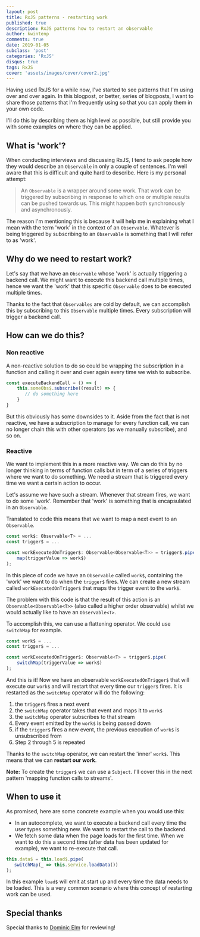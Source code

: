 ```yaml
---
layout: post
title: RxJS patterns - restarting work
published: true
description: RxJS patterns how to restart an observable
author: kwintenp
comments: true
date: 2019-01-05
subclass: 'post'
categories: 'RxJS'
disqus: true
tags: RxJS
cover: 'assets/images/cover/cover2.jpg'
---
```


Having used RxJS for a while now, I've started to see patterns that I'm using over and over again. In this blogpost, or better, series of blogposts, I want to share those patterns that I'm frequently using so that you can apply them in your own code.

I'll do this by describing them as high level as possible, but still provide you with some examples on where they can be applied.

## What is 'work'?

When conducting interviews and discussing RxJS, I tend to ask people how they would describe an `Observable` in only a couple of sentences. I'm well aware that this is difficult and quite hard to describe. Here is my personal attempt:

> An `Observable` is a wrapper around some work. That work can be triggered by subscribing in response to which one or multiple results can be pushed towards us. This might happen both synchronously and asynchronously. 

The reason I'm mentioning this is because it will help me in explaining what I mean with the term 'work' in the context of an `Observable`. Whatever is being triggered by subscribing to an `Observable` is something that I will refer to as 'work'.

## Why do we need to restart work?

Let's say that we have an `Observable` whose 'work' is actually triggering a backend call. We might want to execute this backend call multiple times, hence we want the 'work' that this specific `Observable` does to be executed multiple times.

Thanks to the fact that `Observables` are cold by default, we can accomplish this by subscribing to this `Observable` multiple times. Every subscription will trigger a backend call.

## How can we do this?

### Non reactive

A non-reactive solution to do so could be wrapping the subscription in a function and calling it over and over again every time we wish to subscribe.

```typescript
const executeBackendCall = () => {
	this.someObs$.subscribe((result) => {
	   // do something here
	}
}
```

But this obviously has some downsides to it. Aside from the fact that is not reactive, we have a subscription to manage for every function call, we can no longer chain this with other operators (as we manually subscribe), and so on.

### Reactive

We want to implement this in a more reactive way. We can do this by no longer thinking in terms of function calls but in term of a series of triggers where we want to do something. We need a stream that is triggered every time we want a certain action to occur.

Let's assume we have such a stream. Whenever that stream fires, we want to do some 'work'. Remember that 'work' is something that is encapsulated in an `Observable`.

Translated to code this means that we want to map a next event to an `Observable`.


```typescript
const work$: Observable<T> = ...
const trigger$ = ...

const workExecutedOnTrigger$: Observable<Observable<T>> = trigger$.pipe(
	map(triggerValue => work$)
);
```

In this piece of code we have an `Observable` called `work$`, containing the 'work' we want to do when the `trigger$` fires. 
We can create a new stream called `workExecutedOnTrigger$` that maps the trigger event to the `work$`.

The problem with this code is that the result of this action is an `Observable<Observable<T>>` (also called a higher order observable) whilst we would actually like to have an `Observable<T>`.

To accomplish this, we can use a flattening operator. We could use `switchMap` for example.

```typescript
const work$ = ...
const trigger$ = ...

const workExecutedOnTrigger$: Observable<T> = trigger$.pipe(
	switchMap(triggerValue => work$)
);
```

And this is it! Now we have an observable `workExecutedOnTrigger$` that will execute our `work$` and will restart that every time our `trigger$` fires. It is restarted as the `switchMap` operator will do the following:

1. the `trigger$` fires a next event
2. the `switchMap` operator takes that event and maps it to `work$`
3. the `switchMap` operator subscribes to that stream
4. Every event emitted by the `work$` is being passed down
5. if the `trigger$` fires a new event, the previous execution of `work$` is unsubscribed from
6. Step 2 through 5 is repeated

Thanks to the `switchMap` operator, we can restart the 'inner' `work$`. This means that we can **restart our work**. 

**Note:** To create the `trigger$` we can use a `Subject`. I'll cover this in the next pattern 'mapping function calls to streams'.

## When to use it

As promised, here are some concrete example when you would use this:

- In an autocomplete, we want to execute a backend call every time the user types something new. We want to restart the call to the backend.
- We fetch some data when the page loads for the first time. When we want to do this a second time (after data has been updated for example), we want to re-execute that call.

```typescript
this.data$ = this.load$.pipe(
   switchMap(_ => this.service.loadData())
);
```
In this example `load$` will emit at start up and every time the data needs to be loaded. This is a very common scenario where this concept of restarting work can be used.

## Special thanks
 
 Special thanks to <a href="https://twitter.com/elmd_" target="blank">Dominic Elm</a> for reviewing!
















